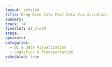 ```yaml
---
layout: session
title: Deep Dive into Fast Data Visualization
summary:
track: '4'
timeslot: d1_slot8
stage:
speakers:
categories:
  - BI & Data Visualization
  - Logistics & Transportation
scheduled: true
---
```


